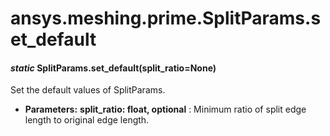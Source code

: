# ansys.meshing.prime.SplitParams.set_default

#### *static* SplitParams.set_default(split_ratio=None)

Set the default values of SplitParams.

* **Parameters:**
  **split_ratio: float, optional**
  : Minimum ratio of split edge length to original edge length.

<!-- !! processed by numpydoc !! -->
